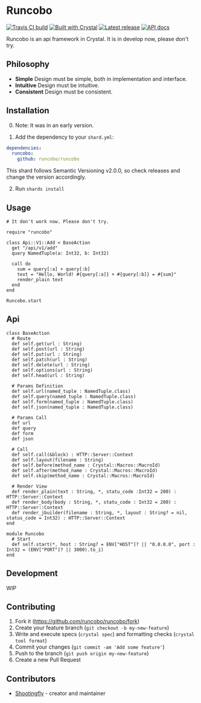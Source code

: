 # Runcobo

[![Travis CI build](https://img.shields.io/travis/runcobo/runcobo/master.svg?style=flat-square)](https://travis-ci.org/runcobo/runcobo)
[![Built with Crystal](https://img.shields.io/badge/built%20with-crystal-000000.svg?style=flat-square)](https://crystal-lang.org/)
[![Latest release](https://img.shields.io/github/release/runcobo/runcobo.svg?style=flat-square)](https://github.com/runcobo/runcobo/releases)
[![API docs](https://img.shields.io/badge/api_docs-online-brightgreen.svg?style=flat-square)](https://runcobo.github.io/runcobo/)

Runcobo is an api framework in Crystal. It is in develop now, please don't try.

## Philosophy
* **Simple**      Design must be simple, both in implementation and interface.
* **Intuitive**   Design must be intuitive.
* **Consistent**  Design must be consistent.

## Installation

0. Note: It was in an early version.

1. Add the dependency to your `shard.yml`:

```yaml
dependencies:
  runcobo:
    github: runcobo/runcobo
```

This shard follows Semantic Versioning v2.0.0, so check releases and change the version accordingly.

2. Run `shards install`

## Usage

```crystal
# It don't work now. Please don't try.

require "runcobo"

class Api::V1::Add < BaseAction
  get "/api/v1/add"
  query NamedTuple(a: Int32, b: Int32)

  call do
    sum = query[:a] + query[:b]
    text = "Hello, World! #{query[:a]} + #{query[:b]} = #{sum}"
    render_plain text
  end
end

Runcobo.start
```

## Api

```crystal
class BaseAction
  # Route
  def self.get(url : String)
  def self.post(url : String)
  def self.put(url : String)
  def self.patch(url : String)
  def self.delete(url : String)
  def self.options(url : String)
  def self.head(url : String)

  # Params Definition
  def self.url(named_tuple : NamedTuple.class)
  def self.query(named_tuple : NamedTuple.class)
  def self.form(named_tuple : NamedTuple.class)
  def self.json(named_tuple : NamedTuple.class)

  # Params Call
  def url
  def query
  def form
  def json

  # Call
  def self.call(&block) : HTTP::Server::Context
  def self.layout(filename : String)
  def self.before(method_name : Crystal::Macros::MacroId)
  def self.after(method_name : Crystal::Macros::MacroId)
  def self.skip(method_name : Crystal::Macros::MacroId)

  # Render View
  def render_plain(text : String, *, statu_code :Int32 = 200) : HTTP::Server::Context
  def render_body(body : String, *, statu_code : Int32 = 200) : HTTP::Server::Context
  def render_jbuilder(filename : String, *, layout : String? = nil, status_code = Int32) : HTTP::Server::Context
end

module Runcobo
  # Start
  def self.start(*, host : String? = ENV["HOST"]? || "0.0.0.0", port : Int32 = (ENV["PORT"]? || 3000).to_i)
end

```

## Development

WIP

## Contributing

1. Fork it (<https://github.com/runcobo/runcobo/fork>)
2. Create your feature branch (`git checkout -b my-new-feature`)
3. Write and execute specs (`crystal spec`) and formatting checks (`crystal tool format`)
4. Commit your changes (`git commit -am 'Add some feature'`)
5. Push to the branch (`git push origin my-new-feature`)
6. Create a new Pull Request

## Contributors

- [Shootingfly](https://github.com/shootingfly) - creator and maintainer

